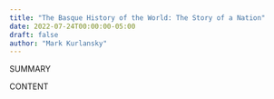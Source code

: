 ```yaml
---
title: "The Basque History of the World: The Story of a Nation"
date: 2022-07-24T00:00:00-05:00
draft: false
author: "Mark Kurlansky"
---
```


SUMMARY

<!--more-->

CONTENT